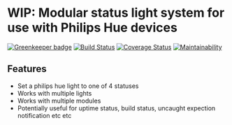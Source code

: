 # WIP: Modular status light system for use with Philips Hue devices

[![Greenkeeper badge](https://badges.greenkeeper.io/APCOvernight/huestatus.svg)](https://greenkeeper.io/)
[![Build Status](https://travis-ci.org/APCOvernight/huestatus.svg?branch=master)](https://travis-ci.org/APCOvernight/huestatus) [![Coverage Status](https://coveralls.io/repos/github/APCOvernight/huestatus/badge.svg?branch=master)](https://coveralls.io/github/APCOvernight/huestatus?branch=master) [![Maintainability](https://api.codeclimate.com/v1/badges/9768e1b25b12358a4c07/maintainability)](https://codeclimate.com/github/APCOvernight/huestatus/maintainability)

## Features
- Set a philips hue light to one of 4 statuses
- Works with multiple lights
- Works with multiple modules
- Potentially useful for uptime status, build status, uncaught expection notification etc etc

